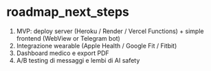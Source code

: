 # roadmap_next_steps

1. MVP: deploy server (Heroku / Render / Vercel Functions) + simple frontend (WebView or Telegram bot)
2. Integrazione wearable (Apple Health / Google Fit / Fitbit)
3. Dashboard medico e export PDF
4. A/B testing di messaggi e lembi di AI safety
